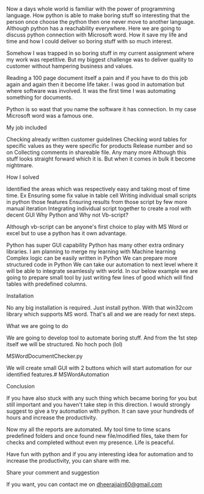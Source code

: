Now a days whole world is familiar with the power of programming language. How python is able to make boring stuff so interesting that the person once choose the python then one never move to another language. Although python has a reachability everywhere. Here we are going to discuss python connection with Microsoft word. How it save my life and time and how I could deliver so boring stuff with so much interest. 

Somehow I was trapped in so boring stuff in my current assignment where my work was repetitive. But my biggest challenge was to deliver quality to customer without hampering business and values.

Reading a 100 page document itself a pain and if you have to do this job again and again then it become life taker. I was good in automation but where software was involved. It was the first time I was automating something for documents. 

Python is so wast that you name the software it has connection. In my case Microsoft word was a famous one. 

My job included

Checking already written customer guidelines 
Checking word tables for specific values as they were specific for products
Release number and so on
Collecting comments in shareable file. 
Any many more
Although this stuff looks straight forward which it is. But when it comes in bulk it become nightmare. 

How I solved

Identified the areas which was respectively easy and taking most of time time. Ex Ensuring some fix value in table cell
Writing individual small scripts in python those features
Ensuring results from those script by few more manual iteration
Integrating individual script together to create a rool with decent GUI
Why Python and Why not Vb-script?

Although vb-script can be anyone's first choice to play with MS Word or excel but to use a python has it own advantage.

Python has super GUI capability
Python has many other extra ordinary libraries. I am planning to merge my learning with Machine learning
Complex logic can be easily written in Python
We can prepare more structured code in Python
We can take our automation to next level where it will be able to integrate seamlessly with world.
In our below example we are going to prepare small tool by just writing few lines of good which will find tables with predefined columns.

Installation

No any big installation is required. Just install python. With that win32com library which supports MS word. That's all and we are ready for next steps.

What we are going to do

We are going to develop tool to automate boring stuff. And from the 1st step itself we will be structured. No hoch poch (lol)

MSWordDocumentChecker.py

We will create small GUI with 2 buttons which will start automation for our identified features.# MSWordAutomation


Conclusion

If you have also stuck with any such thing which became boring for you but still important and you haven't take step in this direction. I would strongly suggest to give a try automation with python. It can save your hundreds of hours and increase the productivity.

Now my all the reports are automated. My tool time to time scans predefined folders and once found new file/modified files, take them for checks and completed without even my presence. Life is peaceful.

Have fun with python and if you any interesting idea for automation and to increase the productivity, you can share with me.

Share your comment and suggestion

If you want, you can contact me on dheerajjain60@gmail.com
